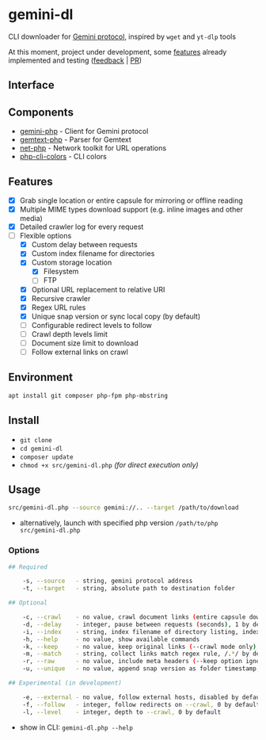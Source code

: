 # gemini-dl

CLI downloader for [Gemini protocol](https://geminiprotocol.net), inspired by `wget` and `yt-dlp` tools

At this moment, project under development, some [features](#features) already implemented and testing ([feedback](https://github.com/YGGverse/gemini-dl/issues) | [PR](https://github.com/YGGverse/gemini-dl/pull))

## Interface

## Components

* [gemini-php](https://github.com/YGGverse/gemini-php) - Client for Gemini protocol
* [gemtext-php](https://github.com/YGGverse/gemtext-php) - Parser for Gemtext
* [net-php](https://github.com/YGGverse/net-php) - Network toolkit for URL operations
* [php-cli-colors](https://github.com/mikeerickson/php-cli-colors) - CLI colors

## Features

* [x] Grab single location or entire capsule for mirroring or offline reading
* [x] Multiple MIME types download support (e.g. inline images and other media)
* [x] Detailed crawler log for every request
* [ ] Flexible options
  * [x] Custom delay between requests
  * [x] Custom index filename for directories
  * [x] Custom storage location
    * [x] Filesystem
    * [ ] FTP
  * [x] Optional URL replacement to relative URI
  * [x] Recursive crawler
  * [x] Regex URL rules
  * [x] Unique snap version or sync local copy (by default)
  * [ ] Configurable redirect levels to follow
  * [ ] Crawl depth levels limit
  * [ ] Document size limit to download
  * [ ] Follow external links on crawl

## Environment

``` bash
apt install git composer php-fpm php-mbstring
```

## Install

* `git clone`
* `cd gemini-dl`
* `composer update`
* `chmod +x src/gemini-dl.php` _(for direct execution only)_

## Usage

``` bash
src/gemini-dl.php --source gemini://.. --target /path/to/download
```

* alternatively, launch with specified php version `/path/to/php src/gemini-dl.php`

### Options

``` bash
## Required

    -s, --source   - string, gemini protocol address
    -t, --target   - string, absolute path to destination folder

## Optional

    -c, --crawl    - no value, crawl document links (entire capsule download), disabled by default
    -d, --delay    - integer, pause between requests (seconds), 1 by default
    -i, --index    - string, index filename of directory listing, index.gmi by default
    -h, --help     - no value, show available commands
    -k, --keep     - no value, keep original links (--crawl mode only), disabled by default
    -m, --match    - string, collect links match regex rule, /.*/ by default
    -r, --raw      - no value, include meta headers (--keep option ignored), disabled by default
    -u, --unique   - no value, append snap version as folder timestamp, disabled by default

## Experimental (in development)

    -e, --external - no value, follow external hosts, disabled by default
    -f, --follow   - integer, follow redirects on --crawl, 0 by default
    -l, --level    - integer, depth to --crawl, 0 by default
```

* show in CLI: `gemini-dl.php --help`